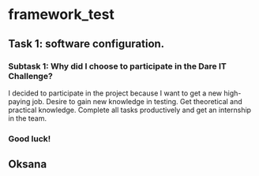 # framework_test

## Task 1: software configuration.
 
### Subtask 1: Why did I choose to participate in the Dare IT Challenge?

I decided to participate in the project because I want to get a new high-paying job.
Desire to gain new knowledge in testing. Get theoretical and practical knowledge.
Complete all tasks productively and get an internship in the team. 

### Good luck!
## Oksana
